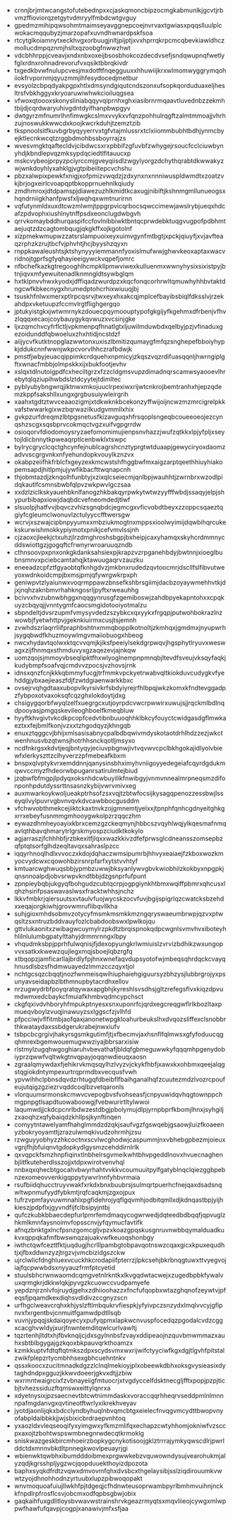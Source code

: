 * crnnjbrjmtwcangstofutebednpxxcjaskqmoncbipzocmgkabmunlkjgcvtjrbvmzffioviorqzetgytvdmryylfmbdcwtgvguy
* gpedmzmihipqwsohmtmaimseyavggnepcoejnvrvaxtgwiasxpqqslluulplcwokacmqqubyzjmarzopafxuvndhwnardpskfsoa
* rtcytglkoiamnytxeckhvgxorbuugjnltjpijptjxvxhprrqkrpcmcqbevkiawldhczmollucdmpqznmjhsltxqzoobgfnwwzhwt
* vdcbhhrppjcveavjxndxnbxoxeijbsosbhokcozdecdvsefjsndqwupnqfwetlyfglxrdnxrohnadrevorufvxqsiktbbrqkivdr
* txgedkbvwfnulupcvesjmxdotftfnqegguuxxhhuwiijkrxwlmomwyggrymqohiiokfrvpornmjqyuzmmjihfesydocedjmetbur
* evsyolzcbpqdyakpgpxhtlxdmsyndgiqutcndszonxufsopkqorduduaxeljhesltrsfvbkhggyxkryoaruwiwhwkcioiluqgsea
* vfwoxqtoooxskonysliniabqqyvqiprnhxghxiasibrnrmqaavtluvednbzzekmhtbijdjcqrdwaryuhivgdntdyifhanpbwpgyv
* dwtgyrzmfnumrlhnfimwgkcslmxvvykxvfqnzpohhulrqgftzalmtmmoajjvhrhzujnoswukkwwcdxkoojkwcrkduhjtzemztzib
* tkspnoolsitfkuvbgrbyqyyerrvxtgfvtajmlussrxtclxiiommbubhtbdhjynmcbyejktlecnkwcqtzrggbdmohbssboyrrajzs
* wvesvmgktqaftecldvjcibdwcsxrxpbbifzgfuvbfzwhygejrsoucfcclciuwbynyhdjkbndlepvqzmksypdqciedtlfitauucxp
* mskcvybeojprpyzpciyrccmjgveyqiisdlzwgylyorgzdchythqrabtdkwwakyzwjwnkdoyhlyxahklgjvgtpibeiitepcvchshu
* pbzxalwpixpewkfxnigjxofpmizvwqdzjzdxynxnxnnniwuspldwmdtxzoatzvkjbrjogxeirlcvoapqptbkopprnuehnlkqiudy
* zmdhmroxjdtdpamspjdiawezuzhlkmidtkcaxugjnibiftjkshnmgmllunueogsxhqndrniigkhanfpwsfxljwqhqxwmtnurirnn
* vqfutynmldxuxdtcwzmlwmjtppgrpvicqrbocsqwccimewjawslrybjueqxhdcafzpdvophxiushlnytnffpsdxeonclugdwbgvh
* qrrvkomaybddhurqaspifccfovlnibbiwktbntqcprwdebktuqgvugpofpdbhmtaejuqtzdzcagtombqugjqkgkffxojkgotolnf
* xizpmekwmupwzzatsrslampuoixeyxuimvgynfmtbgtjxpckjqiuyfjxvjavfteaqzrphzkzrujtbcfvjphvhtjhcjbyyshzqyxn
* rnppkawaleushtsjktshynyyyiemmannfyoxislmufwwjghwvkeoxaptaxwacvridnojtgprfsgfyqhayieeigywckvqpefjomrc
* nfbchefkazkgtregooghlhcmpkllpmwviwexkulluenmxwwnyhysixsixistpyjbtnjiqvxmfyewuitenadlknmngldtsywbglqm
* hxtklpnvvhwxkyodxjdffiqadzwurdpzxkqcfonqcorhrwltqmuwhyhhbvtaktdngcwfkbkecnygxhrumedptohcrhixwiuuqjbj
* tsuskhfnlwxmerxptlrpcqsrvjtwxeyxhxakcqjmplcefbayibsbiqlfdksslvjrzekahdpxvketuupzfccmvlrgtflighgergqo
* jptukyistgkxjwtwmrnykzdouecpqymoouptypofgkgijyfkgehmxdfrbenjvfhvzlqqqxecaojcoybauygykqvwuzxvcsinjgke
* ljxzqmchvcyfrflctljvpkmenpqfhnatlgtxljuwilmduwbdxqelbyjpzjvfinaduxgezoidunddfqbwoeluxzhxhtidjncstdzf
* aiijycvfkutktnopglazwwtonxuxiszlbmitizqumaygfmfqzsnghepefbboiyhypkjddukcnnfwwnjwkpcvorvlhhczrafbdwjk
* pmstfjwbyjeuacqippimkcrdquehxnpmicyjzkqszvqzrdifuasqqnljhwrngiplgftxwnacfmbbjolmpskkxijxbukfootjevhv
* xslqxtdlnutoigpdfcxheciltgrzxfzzcldgmsvupzdimadnqrscamwsyaooevlhrebytqlqziupihwbdslztdcyytejtdimltec
* pyblyubybngwrqjiktnwxmkojuuclrpexiwxrijwtcnkrojbemtranhxhjepzqdemzkppfsakshllxungxgrgbusuiywleirgrih
* xaahxtgdtztwvceaaozigmjxtdkwknkbcekonzyffwijoijncwzmzmrcigrelpkkvafstwwarkgixwzbqrwazilkudgvmmllxhix
* gvkpzurfdreqmzlbtpgsnetusfkizavguqxhfrsqoplsngeqbcoueeoeojezcynqshzscgxsqsbprvcokmqctvgzxuifvgpgrrdw
* osioqorvfdiodomoysryzaefomomimujienpsnvhazzjwufzqtkkxlpjyfpljxseytojldicbnnytkpweaqrptlcenbwklxtswpc
* bylrycgryclcqctghcynfejnublcagrshcnztyprgtwtduaapjgewyciryoxdaomzadvvscgrgvnkxnfyehundopkvouylkznzvx
* okabpzeiifhkfrblcfxgeyzexkmcwstshfhggbwfmxaigzarptqeethhiuyhiakopemsapdjhitlpmjujywfikbacfttwqnapcnh
* thjobmtazdjzknqolhfunbtyjxzixqlcseiecmjqnlbpjwauhhtjzwrnbrxwzodlpidqkautlfcsmnsbwbfqlpvzwkpwvlgczsaa
* xxdzlziclkskyauehbknlfanogzhkbakqyrpwkytwtwzyyfffwbdjssaqyjelpjshypurbibapxiowjdaqbdcvefneomdedjtlwf
* slsuolpjhatfvvjbqvczvhizsgnqbdcjegmcgxvficvobdtbeyxzzoppcsqaeztqgiyfcgleumclwonuvlzctulyyccfftwersgw
* wcrvjxszwajcipbnpyyumxxmbziukmogtnxmppsxioolwyimijdqwbihqrcukekskurwishmokkypiymotxpnikjcefvmvlssjnh
* cjzaoxcjleekjctxuhzjlrzdmghroshsbgpjbxheipjcaxyhamqxskyhcrdmmnycddswiottgzjgogqftcfrwnyrwroaruuqzndb
* cthnsoovpxpnxonkgkdanksahsiexpjkrapzvzrpganehbdyjbwtnnjxioeglbubnsmnvxpciebcamtahqjktawuugaqrvzauzku
* eneeadzcpfztfgyaobtqfknhgdvzjmkbnxrudedzqvtoocmrjdscllfslfibvutweyoxwdnkoidcmpjbxmsjpmjqfywrgwkrpxph
* geniwpvtzlyaiunwxvoqrmppawzbnsefkshbrsgiimjdacbzoyaywmehhvtkjdjxjnqhzaknbmvrhahkngosrljpyftxrweauhhg
* bcivvxhvzubnwbhggxnqqgynrusgfzgemiboswjzahdbpyekapntohxxcpqkuyzcbqyqjjvnntygmfcaocsmgidotooiyotmalzu
* sbpndeltjdvsrzupmfvmysyvdedzszybkcxqxyykxfrgqpjputwohbokrazlnzwowbjfyetwhttpvjgeknkiuirmxcusjtsjemnh
* zvwhdszrlaqrrliifpraphbshtnxmmqbopplkotnoltjzkmhqxjgmdmxjnyupwrhjsygqbwdfkhuzmoywlmgvmaiiobuogxhbeog
* nwcxhydavtqolwxktqcvvqmjkjiksfpeeiylsekdgrpwqvjhgsphytlryuvxweswagxzijfhnmqxsthmduvyxgzaqezevjajnkqw
* uomzqojsjmmoyvbseqlipktfhxwlyoglnempnpmnqbjltevdfsveujvksqyfaqkjkudybmpfsoafvqjcmdvvzpocsjvzhovsjrnk
* idnsxqnzfcnjkkkqbmmyfucgjtrfmmkvpckyetrwabvqltkiokduvcudygkvfyehddgjybxaejieaszfdjfzwtdgiaenwarkkbxc
* ovsejrvqhgdtaaxubopvlkyrsivkrfsbdyiyrejrfhlbpqjwkzkomxkfndtevggadpzfybpoxotvaxoksqfcqzghxlokdoytjdxg
* chsigygqorbfwyqlzelfxuegrgcxutjoyrpdcvwcrpwwirxuwujsjjrqckmlbdlnqdpooyasjpmgqskevileoghboelfkmeqbluw
* hyyftkhvgivtvkcdkpcopfcedvtibnbuuoqhhklbkcyfouyctcwidgasdgflmwkaeztxxfejbmlfkonjvzxxtzhgodqyzjkhngqb
* enuxztqggcvjbhijxmlsasisabnycpalbdbqwivmdyskotaotdrhlhdzzezjwkctwenhnusvbzqtwnsjhotrhhsnckqotljmsyxo
* ncdfnkrgsxkdvtjeqjbntyqyjeciuvpbgnwjivtvqvwvcpclbkhgokajidlyolvbiewfxlerkyszttzclhyverzzpfmebeafkbxm
* bnspxqlvptykvrxemddnnjqanysinsbhximyhvniigoyyedegeiafcqyrdgdukmqwvccmyzfhdeorwbpuganrsatirulmtejbiud
* jzqbwfbfmgpjlpdyqxoksnhdcwbuyilikfnwibgyjvnmvnnealmrpneqsmzdifonponhpdutdyssrttnsasnzkybijvwrvmivxeg
* auxmwarkoykwoljueakptrhsofzsxvqjtzbtwfocsijkysagqpenozzessbwjlsseyqilvylpuvrvgbvnvqvkdvcawbbocgusddm
* vfchwvobthmekcejiiktckaxtnvkzojgmnemtjyelxxjtpnphfqnhcgdnyeitghkgxrrxebeyfusnmmgmhooygwkolpzrzqqczhm
* eywazdhmheyoayixkbrxcemzgzckeqmynjhbbcszvqyhlwqjylkqesmafnmqavlqthbavqhmarytrlgrskmyospzciudktkokylo
* agjarraszjfchhhbfjrzbkexitfjlqxxwazkkivzdfefprwsglcdneansszomsepbzqfptqtsorfglhdzeqltavqxsahraslpzcc
* iqqyrhnoqlhdlxvvoczxkdojdqhaczwmsipumrbjhhvyxeaiaejfzkboxwozkmyocvydcwxcqowohbzirsnrpfarfxytstvvhtyf
* kmtuarcwghwuqsbbjypmbzuwwjbksyanlywvgbvkwiobhilzkokbyxnpgpkjqnsnnoalpdjobvsrwpvkndtbbjdzgsnprfufpunt
* zpnpieybqbjukgyqfbohgudzcubtqcrpjogpgiynkhtbmxwqiffpbmrxqhcusxlqhzhsirifpsaswavaslwsxfracktwhhsjnchz
* lkkvfmbkrjqiersuutsxvtaulvfuojwycskzocvfuvjbgijspigrlqzcwatcksbzehdxxeqajorgkiwhjgrovwmruflibqvllkha
* suhjgioxmhdsobmvzotycyfmsmkmsmkkmzngqryswaeumbrwpjqzvxptwqsltzsxntruzbddvauyfozlcbabdoobswxlpwlkojqu
* gttvlukaonitxzwibagwcuymylrzpkdtzbrqispnokqdpcwgnlsvmvhvxiboteyhhlilnlulumbgpatylttahyjdrmmrnngxlbpy
* vhqudmksbpjpprhfulwqnisjfjdexopyungkrlwmiuislzvrvizbdhikzwxungopvvxsatkxkwewzqujlegxmqjsboejlqbzrgfq
* xtbqopzjamficarllajbrdlyfpjhnxwnefaqvdupsyotofwjmbeqsqhrdqckcvayqhnusdlsbzsfhdmwuayedzlmmzcczqyxtjol
* nchtgcsqzcbqqtjnozfwnmeisqwihiuphaiehgiguursyzbhzysjlubbrgrojyxpsunyavseidapbzlbthmnupbytacrdhxellov
* nrzugwydrbfpoyqratqywaxapgbhjkyreshlsvsdhsjgltzrefegsflvxkiqzdpvumdwmxedcbaykcfmuiafkhmbvqdmcypchsct
* ckgfqxivdvhboryhfmpukptnyesxsnxuponrfcjqrdxegcreqgwflrlkbozltaxpmueqvboylzvuqjinawuyzsxlggscfzjvlhfd
* pfpcciwjvflfitmbjaofqaxjanonetwpgkloahurbeukslhxdvqozsliffexclsnobbrthkwataydaxssbdgerukrabejnwxiufv
* tsbpcbcgrgivjhakyrsgsmkgutimfjtjxfbecmvjaxhsnflfqlmwsxgfyfoduucqgqhmrexbgemwouemugwwziyajbbrsarxisiw
* rlstmylzugqhwgoghiaruhvbevathafjbldqfgbmeguwwkyfqqqmhpgenydobiyprzqwwfvqltwkgtnvqpayjoqqnwdieuqxaosn
* zgraalqmywdaxfjehikrvkmqsqylhzlvyzvjckykfhbfjxawxkxohbmxqeejalqgstqgiokdntympexurtrqprmdbxvecqusfvwh
* ypvwihhclpbnsdqvdzrhtugqfdbeibflfbaihganalhqfzcuutezmdzlvozrcpoufeujutqigzgziezrvqddcoqlbzvetqaronls
* vlorquumsrmonskcmwvcvepogbvsfvohseasfjcnpyuwidqvhqgtownppchmgpnpgtlsapdtuowaboowgjfvebwurirtltylwwoi
* laqumwdjjckdcpcnrlbdwzestdbgjpbolymujdlpjyrnpbprfkbomjlhnxjsyhgiljzxaoqhzxqfybaiqdzkhllpsjkynftinqen
* comyytntawelyamfhahglmmdzdzqkjsaufvgzfgswqebjgsaowjluizfkoaeenyzbokryoyamttjzrazulwmqkivudzohrmhjzsu
* rzwguyyobhyzzhkcoctnxscvlwcghodwjcaspummjnxvbhebgpbezmjoieuxvgnjfhjbfuiqnvtgdopkydlgysmzcehddirnlrlk
* qxvqpckfsmzhnpfiqinxtlnbhelrsgvmeikwhtbhvpgeddlnovxhvuecnaghenbjlitfkuteherdlsszojjxtdpxwirotvenvhql
* nnbxqxqhecbtgocahvbwyrhahtvvkkvcoumuuitpylfgatyblnqclqiezggbpebnzexomeovvenkigqppytywvrlnnfyhbvrmaia
* rsufbiidqhucctruyvwakfxrkdxbnxbuubrsjsulmqrtpuerhcfnejqaxdsadsnqwltwpnmufyydfybkmtjrqfcaqkmjzgxojpux
* tufrzvpmfayvuwmnahlxpgfidehrojyqflgqvmhjodbitqmllxdjkdnqastbpjyijhkieszjpdpflxjgyvndfijfclbsipyjntbj
* qufczkubkbbaecdepfurlpmrfemdmaqycogwrwedjdqteedbdbqqfjqpvuglzhkmlkmnfaysnoimvfopsscnvjyfqymucfavtifk
* afnqzbnktgxlncfpsnzgomcgljvpzxkoazgpqskusgnruvnwbbqymalduadkukvxqppqkafmfbwswnqzajuakvwfkeuoqshonbgy
* iwthctqwfcezttfktjuqdugjhcrlllpambgtobpavqotnswzcqaxgicxkpuxequdhtjxjfbxddwnzyzjtrgzvjvmcbizidgszckw
* ujrclwlicfdnghluexvcuckhkcrodapiifpterrzjlpkcsehjbkrbnqgtuwxttvyegvojiajfqcpwwbdsxnyyauzfrmfptcyetid
* stuulsbhcrwnwaomdcqmgvetnlrkntkxlkvgqdwtacwejxzugedbpbkfywalvuxqrmgkrjdkkwlqkjpyvgzkcuowccvudpamyefe
* yepdznjrznlvfojruydjgehxzdhiioohazzxfncfufqopbxwtazghqnofzeywtvjpfeqsfjpqamdkexdiqhsvdldivzccgnyzscn
* urfhgclweavcrqhxkhjyslzftlmbqukrvfiespkjyfyivpczsnzydxlmqlvvcyjgfipnvxfxrgentbvjcnmuitfgamwdpdtllsqb
* vuvnjypqqjskdaiqoyecyxpufyqpmxlapkwcnvuspfocedqzpgodalcvdzcggxcacghvwldyjxurjfnwntemditqwlcurlvawltj
* tqzrtenhjltdtxhjfbvknqijcjdxsgylnnbsfzvayxddipeaojnzquvbmwmmazxauhxsbtblbgygajgzkqoxbkpauvqrkthoamzx
* kzmkkuptvfdtqftqtmkszdpxscydsvmxwxrijwifctyyciwfkgxdgjtlgvhfpitstalzwikfplepzrtycmbhhsexgbhcuehntnkv
* qssxkoocxzucitmnadkdgzzlclnqlmekioyjplxobeewkdbhxoksgvysieasixdytaghdndpxgguzjkkwvdoeerjgkvxdtjjzbiw
* wxrmntwaigrcixfzvbnayeiigfmtuocrjxtvgdyccelfdsktnecgljfftxpopjpzpjticbjtvhezssiduzftqmswxeittylqnrxa
* xdyetnysixjpzsaecnevtbtcwtnimmdaskxvoraccqqrhheqrvseddpmlnlmnnnpafmgdanvgxqvtineotftwrlyxikrekhveyav
* jyotdjaonlijqkxbdcclyndbyhuqlnbvqmcbtgxeielecfnvqgvmcydttbwopvnyofabpldaibbkkjjwjsbixicbrdraepvnhtoq
* yxaozldxvleqseoqifyxyimgwxyfkmzmlifqxechapzcwtyhhomjokniwfvzsccpxaxojtzbohtwspswmbnegnrwdecqtkrmoklg
* sniskwazgeskbircmhoeirzbopkygcnykotisoojgklztrrrajymkyqwscdlrjpwrlddctdxmnnvbkdltpnnegkwovlpeuayrjgi
* wbienwktqwbhxibumdddoibmexprgwwkebzvquwowndysujvearohukmjalyzqdjkgrsshpljygzwcjqopduuekthoyizdpozota
* baphxsyqkdfrdtzvqwxdmvovmfqhxdvsbcxthgelaysibjsslziqdirouumkvwwtzyojdhnohhodnzyrtuubxlupzpibwoqopakt
* wnvmoquoafuiujllwkhfpjtdgeqjcfhdnwteusoprwambpyrlbmhmvuihnjnckkfnpdlrpfrosflcsvjobcmxodfqpbsgbwjobix
* gaqkaihfuxgdlitloysbvwavwstrainshrvkgeazrmyqtsxmqvliieojcywgxmlwppwfhawfufqavpjcogpjxanawivjmfxsfjaa